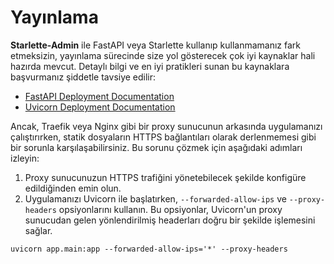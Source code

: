 # Yayınlama

**Starlette-Admin** ile FastAPI veya Starlette kullanıp kullanmamanız fark etmeksizin, yayınlama sürecinde size yol gösterecek çok iyi kaynaklar hali hazırda mevcut.
Detaylı bilgi ve en iyi pratikleri sunan bu kaynaklara başvurmanız şiddetle tavsiye edilir:

* [FastAPI Deployment Documentation](https://fastapi.tiangolo.com/deployment/)
* [Uvicorn Deployment Documentation](https://www.uvicorn.org/deployment)

Ancak, Traefik veya Nginx gibi bir proxy sunucunun arkasında uygulamanızı çalıştırırken, statik dosyaların HTTPS bağlantıları olarak derlenmemesi gibi bir sorunla karşılaşabilirsiniz. Bu sorunu çözmek için aşağıdaki adımları izleyin:

1. Proxy sunucunuzun HTTPS trafiğini yönetebilecek şekilde konfigüre edildiğinden emin olun.
2. Uygulamanızı Uvicorn ile başlatırken, `--forwarded-allow-ips` ve `--proxy-headers` opsiyonlarını kullanın. Bu opsiyonlar, Uvicorn'un proxy sunucudan gelen yönlendirilmiş headerları doğru bir şekilde işlemesini sağlar.

```shell title="Example"
uvicorn app.main:app --forwarded-allow-ips='*' --proxy-headers
```
